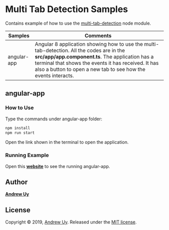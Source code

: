 # Multi Tab Detection Samples
Contains example of how to use the [multi-tab-detection](https://www.npmjs.com/package/multi-tab-detection) node module.

Samples     | Comments
----------- | --------
angular-app | Angular 8 application showing how to use the multi-tab-detection. All the codes are in the **src/app/app.component.ts**. The application has a terminal that shows the events it has received. It has also a button to open a new tab to see how the events interacts.

## angular-app
### How to Use
Type the commands under angular-app folder:
```javascript
npm install
npm run start
```
Open the link shown in the terminal to open the application.

### Running Example
Open this [**website**](https://multitabdetectionsample.z8.web.core.windows.net/) to see the running angular-app.

## Author
[**Andrew Uy**](https://github.com/uy-andrew)

## License
Copyright © 2019, [Andrew Uy](https://github.com/uy-andrew).
Released under the [MIT license](https://github.com/uy-andrew/multi-tab-detection/blob/master/LICENSE).